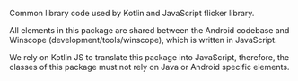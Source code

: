 Common library code used by Kotlin and JavaScript flicker library.

All elements in this package are shared between the Android codebase and
Winscope (development/tools/winscope), which is written in JavaScript.

We rely on Kotlin JS to translate this package into JavaScript, therefore, the classes
of this package must not rely on Java or Android specific elements.

